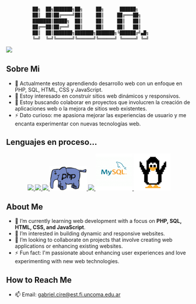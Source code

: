               ██╗  ██╗███████╗██╗     ██╗      ██████╗
              ██║  ██║██╔════╝██║     ██║     ██╔═══██╗
              ███████║█████╗  ██║     ██║     ██║   ██║
              ██╔══██║██╔══╝  ██║     ██║     ██║   ██║
              ██║  ██║███████╗███████╗███████╗╚██████╔╝▄█╗
              ╚═╝  ╚═╝╚══════╝╚══════╝╚══════╝ ╚═════╝ ╚═╝

<img src="https://user-images.githubusercontent.com/74038190/229223156-0cbdaba9-3128-4d8e-8719-b6b4cf741b67.gif" width="100">


## Sobre Mi
- 🌱 Actualmente estoy aprendiendo desarrollo web con un enfoque en PHP, SQL, HTML, CSS y JavaScript.
- 👀 Estoy interesado en construir sitios web dinámicos y responsivos.
- 💞️ Estoy buscando colaborar en proyectos que involucren la creación de aplicaciones web o la mejora de sitios web existentes.
- ⚡ Dato curioso: me apasiona mejorar las experiencias de usuario y me encanta experimentar con nuevas tecnologías web.


## Lenguajes en proceso...  

<div align="center">
  <a href="https://developer.mozilla.org/en-US/docs/Web/JavaScript" target="blank">
    <img src="https://user-images.githubusercontent.com/74038190/212257454-16e3712e-945a-4ca2-b238-408ad0bf87e6.gif" width="100">
  </a>
  <a href="https://code.visualstudio.com/" target="_blank">
    <img src="https://user-images.githubusercontent.com/74038190/212257465-7ce8d493-cac5-494e-982a-5a9deb852c4b.gif" width="100">
  </a>
  <a href="https://developer.mozilla.org/en-US/docs/Web/HTML" target="_blank">
    <img src="https://github.com/Anmol-Baranwal/Cool-GIFs-For-GitHub/assets/74038190/29fd6286-4e7b-4d6c-818f-c4765d5e39a9" width="100">
  </a>
  <a href="https://www.php.net/" target="_blank">
    <img src="https://raw.githubusercontent.com/MaruanBO/MaruanBO/master/assets/php.gif" width="100">
  </a>
  <a href="https://www.w3.org/Style/CSS/" target="_blank">
    <img src="https://github.com/Anmol-Baranwal/Cool-GIFs-For-GitHub/assets/74038190/67f477ed-6624-42da-99f0-1a7b1a16eecb" width="100">
  </a>
  <a href="https://www.mysql.com/" target="_blank">
    <img src="https://raw.githubusercontent.com/MaruanBO/MaruanBO/master/assets/mysql.gif" width="100">
  </a>
  <a href="https://www.kernel.org/" target="_blank">
    <img src="https://raw.githubusercontent.com/MaruanBO/MaruanBO/master/assets/linux.gif" width="100">
  </a>
</div>



## About Me
- 🌱 I’m currently learning web development with a focus on **PHP, SQL, HTML, CSS, and JavaScript**.
- 👀 I’m interested in building dynamic and responsive websites.
- 💞️ I’m looking to collaborate on projects that involve creating web applications or enhancing existing websites.
- ⚡ Fun fact: I'm passionate about enhancing user experiences and love experimenting with new web technologies.



## How to Reach Me

- 📫 Email: [gabriel.cire@est.fi.uncoma.edu.ar](mailto:gabriel.cire@est.fi.uncoma.edu.ar)



